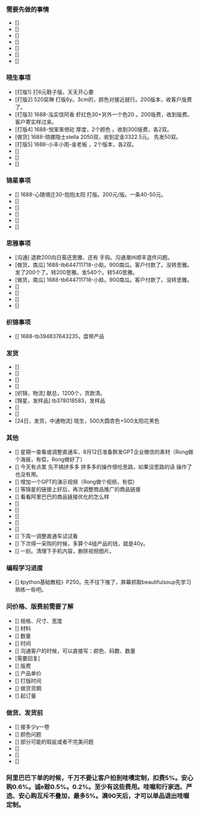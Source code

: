 ### 需要先做的事情
- [] 
- [] 
- [] 
- [] 
- [] 
- [] 
- [] 

### 晓生事项
- [打版1] 打6元鞋子版，天天开心要
- [打版2] 520奕琳 打版6y。3cm的，颜色对接近就行。200版本，收客户版费了。 
- [打版3] 1688-泓实信阿香 虾红色30+另外一个色20 。200版费，收到版费。客户寄实样过来。
- [打版4] 1688-悦笨笨倚砣 厚度，2个颜色 。收到300版费，各2双。
- [做货] 1688-晓娜隐士stella 2050双，收到定金3322.5元。 先发50双。
- [打版5] 1688-小丰小雨-金老板 ，2个版本，各2双。 
- [] 
- [] 
- [] 


### 锦星事项
- [] 1688-心随境迁30-抱抱太阳 打版。200元/版。一条40-50元。
- [] 
- [] 
- [] 
- [] 
- [] 



### 思雅事项
- [沟通] 退款200向日葵还思雅、还有 手钩。沟通潮州顺丰退件问题。
- [做货，南瓜] 1688-tb644711718-小镹。900南瓜。客户付款了。没转思雅。发了200个了。转200思雅。发540个。转540思雅。
- [做货，南瓜] 1688-tb644711718-小镹。900南瓜。客户付款了。没转思雅。
- [] 
- [] 
- [] 
- [] 



### 织锦事项
- [] 1688-tb394837643235，盘带产品



### 发货
- [] 
- [] 
- [] 
- [] 
- [织锦，物流] 献总，1200个，货款清。
- [锦星，发样品] tb378018583，发样品 
- [] 
- [] 
- [24日，发货，中通物流] 晓生，500大圆杏色+500太阳花黑色 





### 其他
- [] 星期一查看或调整直通车、8月12日准备群发GPT企业微信的素材（Rong做个海报，有偿，Rong做好了）
- [] 今天有点累 先不搞拼多多 拼多多的操作很吃思路，如果没思路的话 操作了也没有用。
- [] 增加一个GPT的演示视频（Rong做个视频，有偿）
- [] 等锦星的链接上好后，再次调整商品推广的商品链接
- [] 看看阿里巴巴的商品链接优化的怎么样
- [] 
- [] 
- [] 
- [] 
- [] 
- [] 下周一调整直通车试试看
- [] 下次得一采购的时候，多算个4组产品的钱，就是40y。
- [] 一刻。清理下手机内容，删除视频图片。



### 编程学习进度
- [] 《python基础教程》P250。先不往下推了，屏幕抓取beautifulsoup先学习熟练一些吧。






















### 问价格、版费前需要了解
- [] 规格、尺寸、宽度
- [] 材料
- [] 数量
- [] 时间
- [] 沟通客户的时候，可以直接写：颜色、码数、数量
- [需要回复] 
- [] 版费
- [] 产品单价
- [] 打版时间
- [] 做货货期
- [] 起订量



### 做货、发货前
- [] 接多少y一卷
- [] 颜色问题
- [] 部分可能的瑕疵或者不完美问题
- []
- [] 
- []




### 阿里巴巴下单的时候，千万不要让客户拍到哇噢定制，扣费5%。安心购0.6%。诚e赊0.5%。0.2%。至少有这些费用。哇喔和行家选、严选、安心购互斥不叠加，最多5%。满90天后，才可以单品退出哇喔定制。